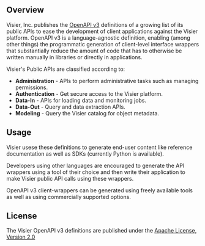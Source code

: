 ## Overview
Visier, Inc. publishes the [OpenAPI v3](https://spec.openapis.org/oas/latest.html) definitions of a growing list of its public APIs to ease the development of client applications against the Visier platform. OpenAPI v3 is a language-agnostic definition, enabling (among other things) the programmatic generation of client-level interface wrappers that substantially reduce the amount of code that has to otherwise be written manually in libraries or directly in applications.

Visier's Public APIs are classified according to:
* **Administration** - APIs to perform administrative tasks such as managing permissions.
* **Authentication** - Get secure access to the Visier platform.
* **Data-In** - APIs for loading data and monitoring jobs.
* **Data-Out** - Query and data extraction APIs.
* **Modeling** - Query the Visier catalog for object metadata.

## Usage
Visier usese these definitions to generate end-user content like reference documentation as well as SDKs (currently Python is available).

Developers using other languages are encouraged to generate the API wrappers using a tool of their choice and then write their application to make Visier public API calls using these wrappers.

OpenAPI v3 client-wrappers can be generated using freely available tools as well as using commercially supported options.

## License
The Visier OpenAPI v3 definitions are published under the [Apache License, Version 2.0](https://www.apache.org/licenses/LICENSE-2.0)

